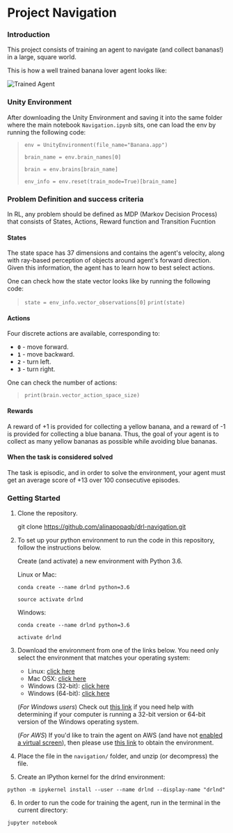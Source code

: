 [//]: # (Image References)

[image1]: https://user-images.githubusercontent.com/10624937/42135619-d90f2f28-7d12-11e8-8823-82b970a54d7e.gif "Trained Agent"

# Project Navigation

### Introduction

This project consists of training an agent to navigate (and collect bananas!) in a large, square world.  

This is how a well trained banana lover agent looks like:

![Trained Agent][image1]

### Unity Environment
After downloading the Unity Environment and saving it into the same folder where the main notebook `Navigation.ipynb` sits, one can load the env by running the following code:

> `env = UnityEnvironment(file_name="Banana.app")`
>
>  `brain_name = env.brain_names[0]`
>
>  `brain = env.brains[brain_name]`
>
>  `env_info = env.reset(train_mode=True)[brain_name]`


### Problem Definition and success criteria
In RL, any problem should be defined as MDP (Markov Decision Process) that consists of States, Actions, Reward function and Transition Fucntion

#### States

The state space has 37 dimensions and contains the agent's velocity, along with ray-based perception of objects around agent's forward direction.  Given this information, the agent has to learn how to best select actions.  

One can check how the state vector looks like by running the following code:

> `state = env_info.vector_observations[0]`
> `print(state)`


#### Actions

Four discrete actions are available, corresponding to:
- **`0`** - move forward.
- **`1`** - move backward.
- **`2`** - turn left.
- **`3`** - turn right.

One can check the number of actions:

> `print(brain.vector_action_space_size)`


#### Rewards

A reward of +1 is provided for collecting a yellow banana, and a reward of -1 is provided for collecting a blue banana.  Thus, the goal of your agent is to collect as many yellow bananas as possible while avoiding blue bananas.  

#### When the task is considered solved

The task is episodic, and in order to solve the environment, your agent must get an average score of +13 over 100 consecutive episodes.


### Getting Started

1. Clone the repository.
   
   git clone https://github.com/alinapopaqb/drl-navigation.git
 
2. To set up your python environment to run the code in this repository, follow the instructions below.
      
      Create (and activate) a new environment with Python 3.6.
      
      Linux or Mac:
      
      `conda create --name drlnd python=3.6`
      
      `source activate drlnd`
      
      Windows:
      
      `conda create --name drlnd python=3.6 `
      
      `activate drlnd`

3. Download the environment from one of the links below.  You need only select the environment that matches your operating system:
    - Linux: [click here](https://s3-us-west-1.amazonaws.com/udacity-drlnd/P1/Banana/Banana_Linux.zip)
    - Mac OSX: [click here](https://s3-us-west-1.amazonaws.com/udacity-drlnd/P1/Banana/Banana.app.zip)
    - Windows (32-bit): [click here](https://s3-us-west-1.amazonaws.com/udacity-drlnd/P1/Banana/Banana_Windows_x86.zip)
    - Windows (64-bit): [click here](https://s3-us-west-1.amazonaws.com/udacity-drlnd/P1/Banana/Banana_Windows_x86_64.zip)
    
    (_For Windows users_) Check out [this link](https://support.microsoft.com/en-us/help/827218/how-to-determine-whether-a-computer-is-running-a-32-bit-version-or-64) if you need help with determining if your computer is running a 32-bit version or 64-bit version of the Windows operating system.

    (_For AWS_) If you'd like to train the agent on AWS (and have not [enabled a virtual screen](https://github.com/Unity-Technologies/ml-agents/blob/master/docs/Training-on-Amazon-Web-Service.md)), then please use [this link](https://s3-us-west-1.amazonaws.com/udacity-drlnd/P1/Banana/Banana_Linux_NoVis.zip) to obtain the environment.

4. Place the file in the `navigation/` folder, and unzip (or decompress) the file. 


5. Create an IPython kernel for the drlnd environment:

`python -m ipykernel install --user --name drlnd --display-name "drlnd"`


6.  In order to run the code for training the agent, run in the terminal in the current  directory:

`jupyter notebook`
